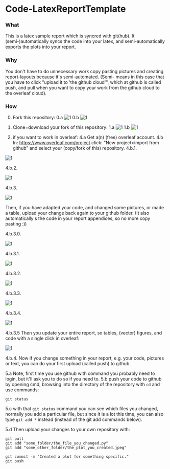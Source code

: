# Code-LatexReportTemplate
### What
This is a latex sample report which is syncred with git(hub). It (semi-)automatically syncs the code into your latex, and semi-automatically exports the plots into your report.

### Why
You don't have to do unnecessary work copy pasting pictures and creating report-layouts because it's semi-automated. (Semi- means in this case that you have to click "upload it to 'the  github cloud'", which at github is called push, and pull when you want to copy your work from the github cloud to the overleaf cloud).

### How
0. Fork this repository:
0.a ![1](./InstructionPictures/0.fork.png)
0.b ![1](./InstructionPictures/1.fork.png)

1. Clone=download your fork of this repository:
1.a ![1](./InstructionPictures/2.clone.png)
1.b ![1](./InstructionPictures/3.clone.png)

4. if you want to work in overleaf: 
4.a Get a(n) (free) overleaf account.
4.b In: https://www.overleaf.com/project click: "New project>import from github" and select your (copy/fork of this) repository.
4.b.1.

![1](./InstructionPictures/a.png)

4.b.2. 

![1](./InstructionPictures/b.png)

4.b.3. 

![1](./InstructionPictures/c.png)

Then, if you have adapted your code, and changed some pictures, or made a table, upload your change back again to your github folder.
(It also automatically s the code in your report appendices, so no more copy pasting :))

4.b.3.0.

![1](./InstructionPictures/0.png)

4.b.3.1.

![1](./InstructionPictures/1.png)

4.b.3.2.

![1](./InstructionPictures/3.png)

4.b.3.3. 

![1](./InstructionPictures/4.png)

4.b.3.4.

![1](./InstructionPictures/5.png)



4.b.3.5 Then you update your entire report, so tables, (vector) figures, and code with a single click in overleaf:

![1](./InstructionPictures/d.png)


4.b.4. Now if you change something in your report, e.g. your code, pictures or text, you can do your first upload (called push) to github. 

5.a Note, first time you use github with command you probably need to login, but it'll ask you to do so if you need to.
5.b push your code to github by opening cmd, browsing into the directory of the repository with `cd` and use commands:
```
git status
```
5.c with that `git status` command you can see which files you changed, normally you add a particular file, but since it is a lot this time, you can also type `git add *` instead (instead of the git add commands below).

5.d Then upload your changes to your own repository with:
```
git pull
git add "some_folder/the_file_you_changed.py"
git add "some_other_folder/the_plot_you_created.jpeg"

git commit -m "Created a plot for something specific."
git push
```
